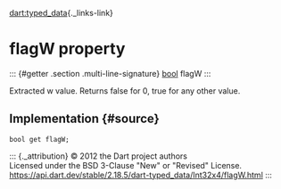 [dart:typed\_data](../../dart-typed_data/dart-typed_data-library){._links-link}

flagW property
==============

::: {#getter .section .multi-line-signature}
[bool](../../dart-core/bool-class) flagW
:::

Extracted w value. Returns false for 0, true for any other value.

Implementation {#source}
--------------

``` {.language-dart data-language="dart"}
bool get flagW;
```

::: {._attribution}
© 2012 the Dart project authors\
Licensed under the BSD 3-Clause \"New\" or \"Revised\" License.\
<https://api.dart.dev/stable/2.18.5/dart-typed_data/Int32x4/flagW.html>
:::
